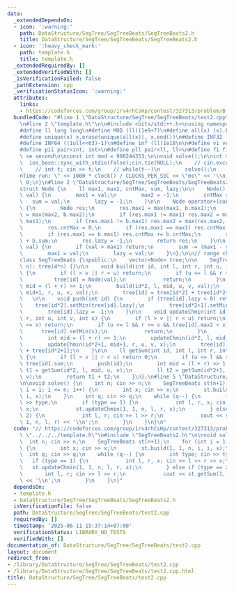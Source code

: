 ```yaml
---
data:
  _extendedDependsOn:
  - icon: ':warning:'
    path: DataStructure/SegTree/SegTreeBeats/SegTreeBeats2.h
    title: DataStructure/SegTree/SegTreeBeats/SegTreeBeats2.h
  - icon: ':heavy_check_mark:'
    path: template.h
    title: template.h
  _extendedRequiredBy: []
  _extendedVerifiedWith: []
  _isVerificationFailed: false
  _pathExtension: cpp
  _verificationStatusIcon: ':warning:'
  attributes:
    links:
    - https://codeforces.com/group/1rv4rhCsHp/contest/327313/problem/B
  bundledCode: "#line 1 \"DataStructure/SegTree/SegTreeBeats/test2.cpp\"\n// https://codeforces.com/group/1rv4rhCsHp/contest/327313/problem/B\n\
    \n#line 2 \"template.h\"\n\n#include <bits/stdc++.h>\nusing namespace std;\n \n\
    #define ll long long\n#define MOD (ll)(1e9+7)\n#define all(x) (x).begin(),(x).end()\n\
    #define unique(x) x.erase(unique(all(x)), x.end())\n#define INF32 ((1ull<<31)-1)\n\
    #define INF64 ((1ull<<63)-1)\n#define inf (ll)1e18\n\n#define vi vector<int>\n\
    #define pii pair<int, int>\n#define pll pair<ll, ll>\n#define fi first\n#define\
    \ se second\n\nconst int mod = 998244353;\n\nvoid solve();\n\nint main(){\n  \
    \  ios_base::sync_with_stdio(false);cin.tie(NULL);\n    // cin.exceptions(cin.failbit);\n\
    \    // int t; cin >> t;\n    // while(t--)\n        solve();\n    cerr << \"\\\
    nTime run: \" << 1000 * clock() / CLOCKS_PER_SEC << \"ms\" << '\\n';\n    return\
    \ 0;\n}\n#line 2 \"DataStructure/SegTree/SegTreeBeats/SegTreeBeats2.h\"\n\n\n\
    struct Node {\n    ll max1, max2, cntMax, sum, lazy;\n\n    Node() {}\n\n    Node(int\
    \ val) {\n        max1 = val;\n        max2 = -1;\n        cntMax = 1;\n     \
    \   sum = val;\n        lazy = -1;\n    }\n\n    Node operator+(const Node &b)\
    \ {\n        Node res;\n        res.max1 = max(max1, b.max1);\n        res.max2\
    \ = max(max2, b.max2);\n        if (res.max1 != max1) res.max2 = max(res.max2,\
    \ max1);\n        if (res.max1 != b.max1) res.max2 = max(res.max2, b.max1); \n\
    \        res.cntMax = 0;\n        if (res.max1 == max1) res.cntMax += cntMax;\n\
    \        if (res.max1 == b.max1) res.cntMax += b.cntMax;\n        res.sum = sum\
    \ + b.sum;\n        res.lazy = -1;\n        return res;\n    }\n\n    void setMin(int\
    \ val) {\n        if (val > max1) return;\n        sum -= (max1 - val) * cntMax;\n\
    \        max1 = val;\n        lazy = val;\n    }\n};\n\n// range chmin, sum\n\
    class SegTreeBeats {\npublic:\n    vector<Node> tree;\n\n    SegTreeBeats(int\
    \ n): tree(4*n) {}\n\n    void build(int id, int l, int r, int u, int v, int val)\
    \ {\n        if (l > v || r < u) return;\n        if (u <= l && r <= v) {\n  \
    \          tree[id] = Node(val);\n            return;\n        }\n        int\
    \ mid = (l + r) >> 1;\n        build(id*2, l, mid, u, v, val);\n        build(id*2+1,\
    \ mid+1, r, u, v, val);\n        tree[id] = tree[id*2] + tree[id*2+1];\n    }\
    \   \n\n    void push(int id) {\n        if (tree[id].lazy < 0) return;\n    \
    \    tree[id*2].setMin(tree[id].lazy);\n        tree[id*2+1].setMin(tree[id].lazy);\n\
    \        tree[id].lazy = -1;\n    }\n\n    void updateChmin(int id, int l, int\
    \ r, int u, int v, int x) {\n        if (l > v || r < u) return;\n        if (tree[id].max1\
    \ <= x) return;\n        if (u <= l && r <= v && tree[id].max2 < x) {\n      \
    \      tree[id].setMin(x);\n            return;\n        }\n        push(id);\n\
    \        int mid = (l + r) >> 1;\n        updateChmin(id*2, l, mid, u, v, x);\n\
    \        updateChmin(id*2+1, mid+1, r, u, v, x);\n        tree[id] = tree[id*2]\
    \ + tree[id*2+1];\n    }\n\n    ll getSum(int id, int l, int r, int u, int v)\
    \ {\n        if (l > v || r < u) return 0;\n        if (u <= l && r <= v) return\
    \ tree[id].sum;\n        push(id);\n        int mid = (l + r) >> 1;\n        ll\
    \ t1 = getSum(id*2, l, mid, u, v);\n        ll t2 = getSum(id*2+1, mid+1, r, u,\
    \ v);\n        return t1 + t2;\n    }\n};\n#line 5 \"DataStructure/SegTree/SegTreeBeats/test2.cpp\"\
    \n\nvoid solve() {\n    int n; cin >> n;\n    SegTreeBeats st(n+1);\n    for (int\
    \ i = 1; i <= n; i++) {\n        int x; cin >> x;\n        st.build(1, 1, n, i,\
    \ i, x);\n    }\n    int q; cin >> q;\n    while (q--) {\n        int type; cin\
    \ >> type;\n        if (type == 1) {\n            int l, r, x; cin >> l >> r >>\
    \ x;\n            st.updateChmin(1, 1, n, l, r, x);\n        } else if (type ==\
    \ 2) {\n            int l, r; cin >> l >> r;\n            cout << st.getSum(1,\
    \ 1, n, l, r) << '\\n';\n        }\n    }\n}\n"
  code: "// https://codeforces.com/group/1rv4rhCsHp/contest/327313/problem/B\n\n#include\
    \ \"../../../template.h\"\n#include \"SegTreeBeats2.h\"\n\nvoid solve() {\n  \
    \  int n; cin >> n;\n    SegTreeBeats st(n+1);\n    for (int i = 1; i <= n; i++)\
    \ {\n        int x; cin >> x;\n        st.build(1, 1, n, i, i, x);\n    }\n  \
    \  int q; cin >> q;\n    while (q--) {\n        int type; cin >> type;\n     \
    \   if (type == 1) {\n            int l, r, x; cin >> l >> r >> x;\n         \
    \   st.updateChmin(1, 1, n, l, r, x);\n        } else if (type == 2) {\n     \
    \       int l, r; cin >> l >> r;\n            cout << st.getSum(1, 1, n, l, r)\
    \ << '\\n';\n        }\n    }\n}"
  dependsOn:
  - template.h
  - DataStructure/SegTree/SegTreeBeats/SegTreeBeats2.h
  isVerificationFile: false
  path: DataStructure/SegTree/SegTreeBeats/test2.cpp
  requiredBy: []
  timestamp: '2025-06-11 15:37:14+07:00'
  verificationStatus: LIBRARY_NO_TESTS
  verifiedWith: []
documentation_of: DataStructure/SegTree/SegTreeBeats/test2.cpp
layout: document
redirect_from:
- /library/DataStructure/SegTree/SegTreeBeats/test2.cpp
- /library/DataStructure/SegTree/SegTreeBeats/test2.cpp.html
title: DataStructure/SegTree/SegTreeBeats/test2.cpp
---
```

